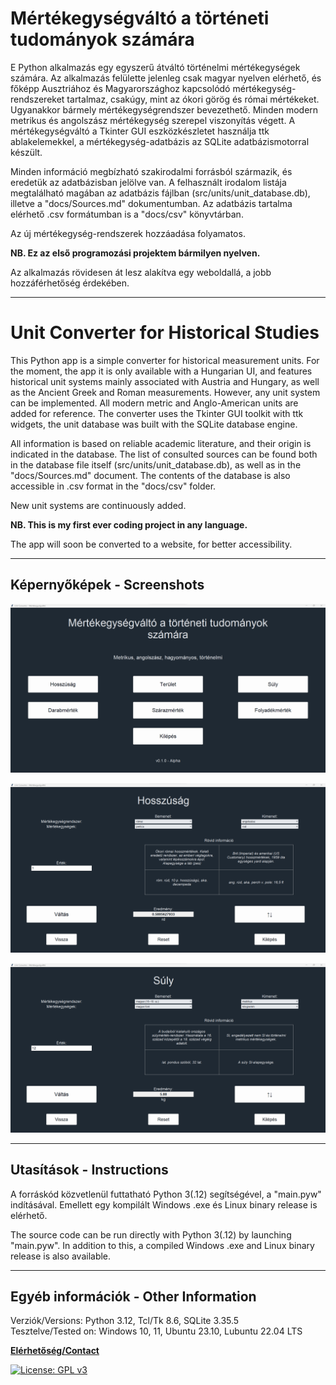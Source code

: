 
# Mértékegységváltó a történeti tudományok számára

E Python alkalmazás egy egyszerű átváltó történelmi mértékegységek számára. Az alkalmazás felülette jelenleg csak
magyar nyelven elérhető, és főképp Ausztriához és Magyarországhoz kapcsolódó mértékegység-rendszereket tartalmaz,
csakúgy, mint az ókori görög és római mértékeket. Ugyanakkor bármely mértékegységrendszer bevezethető.
Minden modern metrikus és angolszász mértékegység szerepel viszonyítás végett. A mértékegységváltó a Tkinter GUI
eszközkészletet használja ttk ablakelemekkel, a mértékegység-adatbázis az SQLite adatbázismotorral készült.

Minden információ megbízható szakirodalmi forrásból származik, és eredetük az adatbázisban jelölve van. A felhasznált
irodalom listája megtalálható magában az adatbázis fájlban (src/units/unit_database.db), illetve a "docs/Sources.md"
dokumentumban. Az adatbázis tartalma elérhető .csv formátumban is a "docs/csv" könyvtárban.

Az új mértékegység-rendszerek hozzáadása folyamatos.

**NB. Ez az első programozási projektem bármilyen nyelven.**

Az alkalmazás rövidesen át lesz alakítva egy weboldallá, a jobb hozzáférhetőség érdekében.

***

# Unit Converter for Historical Studies

This Python app is a simple converter for historical measurement units. For the moment, the app it is only available
with a Hungarian UI, and features historical unit systems mainly associated with Austria and Hungary, as well as the
Ancient Greek and Roman measurements. However, any unit system can be implemented. All modern metric and Anglo-American
units are added for reference. The converter uses the Tkinter GUI toolkit with ttk widgets, the unit database was
built with the SQLite database engine.

All information is based on reliable academic literature, and their origin is indicated in the database. The list of
consulted sources can be found both in the database file itself (src/units/unit_database.db), as well as in the
"docs/Sources.md" document. The contents of the database is also accessible in .csv format in the "docs/csv" folder.

New unit systems are continuously added.

**NB. This is my first ever coding project in any language.**

The app will soon be converted to a website, for better accessibility.

***

## Képernyőképek - Screenshots

![screenshot_1](assets/images/screenshot_menu.png "Main Menu")

![screenshot_2](assets/images/screenshot_converter-1.png "Converter GUI - Length")

![screenshot_3](assets/images/screenshot_converter-2.png "Converter GUI - Weight")

***

## Utasítások - Instructions

A forráskód közvetlenül futtatható Python 3(.12) segítségével, a "main.pyw" indításával. Emellett egy kompilált Windows
.exe és Linux binary release is elérhető.

The source code can be run directly with Python 3(.12) by launching "main.pyw". In addition to this, a compiled Windows
.exe and Linux binary release is also available.

***

## Egyéb információk - Other Information

Verziók/Versions: Python 3.12, Tcl/Tk 8.6, SQLite 3.35.5  
Tesztelve/Tested on: Windows 10, 11, Ubuntu 23.10, Lubuntu 22.04 LTS

**[Elérhetőség/Contact](mailto:lcs_it@proton.me)**

[![License: GPL v3](https://img.shields.io/badge/License-GPLv3-blue.svg)](https://www.gnu.org/licenses/gpl-3.0)

